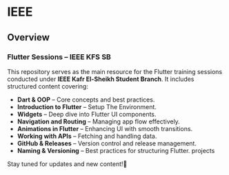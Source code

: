 # IEEE

## Overview

### Flutter Sessions – IEEE KFS SB

This repository serves as the main resource for the Flutter training sessions conducted under **IEEE Kafr El-Sheikh Student Branch**. It includes structured content covering:

- **Dart & OOP** – Core concepts and best practices.
- **Introduction to Flutter** – Setup The Environment.
- **Widgets** – Deep dive into Flutter UI components.
- **Navigation and Routing** – Managing app flow effectively.
- **Animations in Flutter** – Enhancing UI with smooth transitions.
- **Working with APIs** – Fetching and handling data.
- **GitHub & Releases** – Version control and release management.
- **Naming & Versioning** – Best practices for structuring Flutter. projects

Stay tuned for updates and new content!💙
